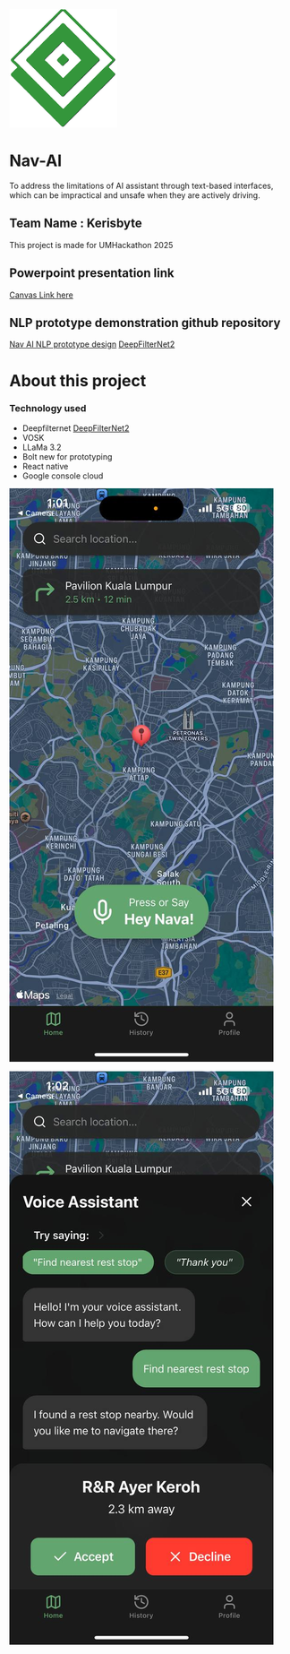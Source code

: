![alt text](LOGO.png)
# Nav-AI

To address the limitations of AI assistant through text-based interfaces, which can be impractical and unsafe when they are actively driving. 

## Team Name : Kerisbyte

This project is made for UMHackathon 2025

## Powerpoint presentation link
[Canvas Link here](https://www.canva.com/design/DAGkSvW6UKw/9rjd987-8_XWgLw3vg56Ww/edit?utm_content=DAGkSvW6UKw&utm_campaign=designshare&utm_medium=link2&utm_source=sharebutton)


## NLP prototype demonstration github repository
[Nav AI NLP prototype design](https://github.com/Thafoxes/NAV-AI-NLP-Prototype-design)
[DeepFilterNet2](https://huggingface.co/spaces/hshr/DeepFilterNet2)

# About this project

### Technology used
- Deepfilternet [DeepFilterNet2](https://huggingface.co/spaces/hshr/DeepFilterNet2)
- VOSK
- LLaMa 3.2
- Bolt new for prototyping
- React native
- Google console cloud

![alt text](photo_2025-04-12_13-24-25.jpg)

![alt text](photo_2025-04-12_13-24-24.jpg)

